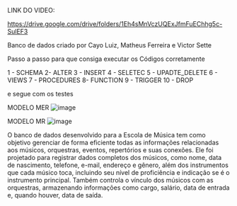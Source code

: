 LINK DO VIDEO: 

https://drive.google.com/drive/folders/1Eh4sMnVczUQExJfmFuEChhg5c-SulEF3

Banco de dados criado por Cayo Luiz, Matheus Ferreira e Victor Sette

Passo a passo para que consiga executar os Códigos corretamente

1 - SCHEMA
2- ALTER
3 - INSERT
4 - SELETEC
5 - UPADTE_DELETE
6 - VIEWS
7 - PROCEDURES
8- FUNCTION
9 - TRIGGER 
10 - DROP

e segue com os testes 

MODELO MER
![image](https://github.com/user-attachments/assets/53d23069-3f24-4b82-a45c-09b2888396d7)

MODELO MR
![image](https://github.com/user-attachments/assets/075150c6-cb28-4ea9-b2bf-5ff0f8cdb0ef)


O banco de dados desenvolvido para a Escola de Música tem como objetivo gerenciar de forma eficiente todas as informações relacionadas aos músicos, orquestras, eventos, repertórios e suas conexões. Ele foi projetado para registrar dados completos dos músicos, como nome, data de nascimento, telefone, e-mail, endereço e gênero, além dos instrumentos que cada músico toca, incluindo seu nível de proficiência e indicação se é o instrumento principal. Também controla o vínculo dos músicos com as orquestras, armazenando informações como cargo, salário, data de entrada e, quando houver, data de saída.
